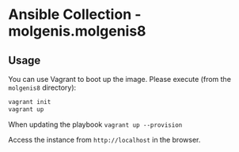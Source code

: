 # Ansible Collection - molgenis.molgenis8

## Usage
You can use Vagrant to boot up the image. Please execute (from the `molgenis8` directory):

```bash
vagrant init
vagrant up
```

When updating the playbook
`vagrant up --provision`

Access the instance from `http://localhost` in the browser.